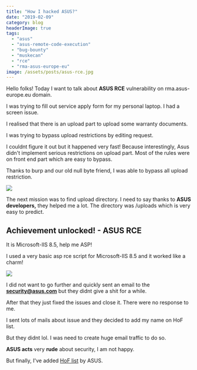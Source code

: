```yaml
---
title: "How I hacked ASUS?"
date: "2019-02-09"
category: blog
headerImage: true
tags: 
  - "asus"
  - "asus-remote-code-execution"
  - "bug-bounty"
  - "muskecan"
  - "rce"
  - "rma-asus-europe-eu"
image: /assets/posts/asus-rce.jpg
---
```


Hello folks! Today I want to talk about **ASUS RCE** vulnerability on rma.asus-europe.eu domain.

I was trying to fill out service apply form for my personal laptop. I had a screen issue.

I realised that there is an upload part to upload some warranty documents.

I was trying to bypass upload restrictions by editing request.

I couldnt figure it out but it happened very fast! Because interestingly, Asus didn't implement serious restrictions on upload part. Most of the rules were on front end part which are easy to bypass.

Thanks to burp and our old null byte friend, I was able to bypass all upload restriction.

<img class="image" src="{{ site.url }}/assets/posts/asus-hacked-requst.png">

The next mission was to find upload directory. I need to say thanks to **ASUS developers,** they helped me a lot. The directory was /uploads which is very easy to predict.

## Achievement unlocked! - ASUS RCE 

It is Microsoft-IIS 8.5, help me ASP!

I used a very basic asp rce script for Microsoft-IIS 8.5 and it worked like a charm!

<img class="image" src="{{ site.url }}/assets/posts/asus-hacked-1024x729.png">

I did not want to go further and quickly sent an email to the **security@asus.com** but they didnt give a shit for a while.

After that they just fixed the issues and close it. There were no response to me.

I sent lots of mails about issue and they decided to add my name on HoF list.

But they didnt lol. I was need to create huge email traffic to do so.

**ASUS acts** very **rude** about security, I am not happy.

But finally, I've added [HoF list](https://www.asus.com/Static_WebPage/ASUS-Product-Security-Advisory/) by ASUS.
